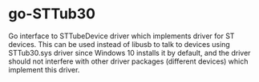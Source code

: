 # go-STTub30
Go interface to STTubeDevice driver which implements driver for ST devices. This can be used instead of libusb to talk to devices using STTub30.sys driver since Windows 10 installs it by default, and the driver should not interfere with other driver packages (different devices) which implement this driver.
